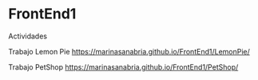 # FrontEnd1
Actividades

Trabajo Lemon Pie https://marinasanabria.github.io/FrontEnd1/LemonPie/

Trabajo PetShop https://marinasanabria.github.io/FrontEnd1/PetShop/

